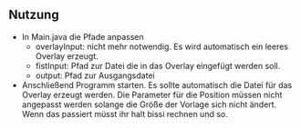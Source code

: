 ## Nutzung
- In Main.java die Pfade anpassen
  - overlayInput: nicht mehr notwendig. Es wird automatisch ein leeres Overlay erzeugt.
  - fistInput: Pfad zur Datei die in das Overlay eingefügt werden soll.
  - output: Pfad zur Ausgangsdatei
- Anschließend Programm starten. Es sollte automatisch die Datei für das Overlay erzeugt werden. Die Parameter für die Position müssen nicht angepasst werden solange die Größe der Vorlage sich nicht ändert. Wenn das passiert müsst ihr halt bissi rechnen und so.